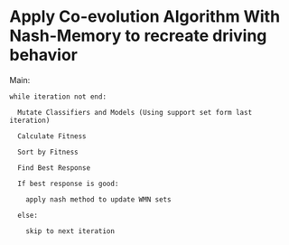# Apply Co-evolution Algorithm With Nash-Memory to recreate driving behavior 

  Main:

    while iteration not end:
  
      Mutate Classifiers and Models (Using support set form last iteration)
    
      Calculate Fitness
    
      Sort by Fitness
    
      Find Best Response
    
      If best response is good:
    
        apply nash method to update WMN sets
      
      else:
    
        skip to next iteration
